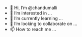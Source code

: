 - 👋 Hi, I’m @chandumalli
- 👀 I’m interested in ...
- 🌱 I’m currently learning ...
- 💞️ I’m looking to collaborate on ...
- 📫 How to reach me ...

<!---
chandumalli/chandumalli is a ✨ special ✨ repository because its `README.md` (this file) appears on your GitHub profile.
You can click the Preview link to take a look at your changes.
--->
